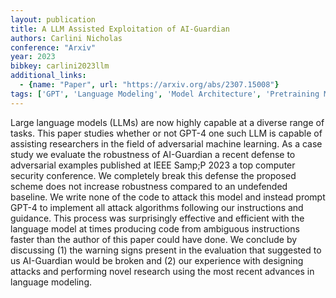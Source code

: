 ```yaml
---
layout: publication
title: A LLM Assisted Exploitation of AI-Guardian
authors: Carlini Nicholas
conference: "Arxiv"
year: 2023
bibkey: carlini2023llm
additional_links:
  - {name: "Paper", url: "https://arxiv.org/abs/2307.15008"}
tags: ['GPT', 'Language Modeling', 'Model Architecture', 'Pretraining Methods', 'Prompting', 'Security']
---
```

Large language models (LLMs) are now highly capable at a diverse range of tasks. This paper studies whether or not GPT-4 one such LLM is capable of assisting researchers in the field of adversarial machine learning. As a case study we evaluate the robustness of AI-Guardian a recent defense to adversarial examples published at IEEE Samp;P 2023 a top computer security conference. We completely break this defense the proposed scheme does not increase robustness compared to an undefended baseline. We write none of the code to attack this model and instead prompt GPT-4 to implement all attack algorithms following our instructions and guidance. This process was surprisingly effective and efficient with the language model at times producing code from ambiguous instructions faster than the author of this paper could have done. We conclude by discussing (1) the warning signs present in the evaluation that suggested to us AI-Guardian would be broken and (2) our experience with designing attacks and performing novel research using the most recent advances in language modeling.
